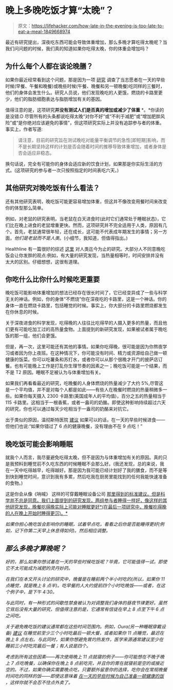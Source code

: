 # 晚上多晚吃饭才算“太晚”？

> 原文：<https://lifehacker.com/how-late-in-the-evening-is-too-late-to-eat-a-meal-1849668974>

最近有研究提出，深夜吃东西可能会导致体重增加，那么多晚才算吃得太晚呢？当我们问问题的时候，我们真的知道如果你吃得太晚，你的体重会增加吗？



## 为什么每个人都在谈论晚膳？

如果你最近经常看到这个问题，那是因为一项 [研究](https://www.cell.com/cell-metabolism/fulltext/S1550-4131(22)00397-7) 调查了当志愿者在一天的早些时候(早餐、午餐和晚餐)或晚些时候(午餐、晚餐和另一顿晚餐)吃同样的三餐时，他们的身体会发生什么。研究人员说，他们发现晚吃的人更饿，燃烧的卡路里更少，他们的脂肪细胞表达与脂肪增加有关的基因。

值得注意的是，这项研究**并没有测试人们是否真的增加或减少了体重** *。*你读的是没错:D 尽管所有的头条都说吃得太晚“对你不好”或“不利于减肥”或“增加肥胖风险”或“是你绝对应该避免的事情”，但这项研究实际上并没有追踪参与者的体重。事实上，作者写道:

> 请注意，目前的研究旨在测试晚吃对能量平衡调节的急性[即短期]影响，而不是长期坚持这样的计划是否会随着时间的推移导致体重增加，或者身体是否会适应非稳态。

换句话说，完全有可能你的身体会适应新的饮食计划，如果那是你实际生活的方式。(这项研究的参与者一次只按照指定的时间表吃六天。)

## 其他研究对晚吃饭有什么看法？

还有其他研究表明，晚吃饭可能更容易增加体重，但这并不像改变用餐时间来改变你的体型那么简单。

例如，对老鼠的研究表明，当老鼠在白天进食时(此时它们通常处于睡眠状态)，它们比在晚上进食的老鼠增重更快。然而，这项研究并不完全适用于人类，原因有几个。首先，老鼠通常很年轻，还在成长，这可能不代表成年期发生的事情；另一方面，*他们是老鼠而不是人类*。(小细节，我知道，但值得指出。)

Healthline 有一篇很好的综述 [这里](https://www.healthline.com/nutrition/eating-at-night#circadian-rhythm) 对人类迄今为止的研究。大部分人不同意晚吃饭会让你发胖的观点:例如，有大量的研究发现，当热量相等时，时间安排并没有太大的区别。仔细想想，这很有道理。

## 你吃什么比你什么时候吃更重要

晚吃饭可能影响体重增加的想法已经存在很长时间了，它已经变异成了一些与科学无关的神话。例如，你的身体“不燃烧”你在深夜吃的卡路里，这是一个神话。你的身体一直在燃烧卡路里，包括睡觉的时候。事实上，你大部分的卡路里燃烧都发生在你休息的时候。

关于深夜进食的科学发现，吃得晚的人往往比吃得早的人摄入更多的热量，而且他们更有可能吃加工过的高热量食物。上面提到的新研究发现，如果被试者属于晚吃饭的那一组，他们会更饿。

但是，再一次，这里可能还有其他的事情。如果你吃得晚，很可能是因为你熬夜学习或者因为你上夜班。在这种情况下，你可能没有时间、精力或资源给自己做一顿健康的饭菜。你可以吃薯条和苏打水，或者你可以从那个很晚才开门的披萨店订餐。也有可能晚上工作是打乱你生理节奏的因素之一；晚吃饭可能是一个结果，而不是 T2 原因。睡眠不足被认为与体重增加有关。

如果我们再看看最近的研究，吃晚餐的人身体燃烧的热量减少了大约 5%,尽管这是一个平均值，并不是对每个人都是如此——有些人在晚餐时燃烧的热量稍微多一些。如果你每天摄入 2300 卡路里(美国成年人的平均值)，百分之五的热量相当于 115 卡路里。这相当于一根香蕉，或者一盎司的奶酪。即使这种影响持续超过六天的研究，你也可以通过每天少吃相当于一盎司的奶酪来对抗它。

出于类似的原因，温彻斯特医院 [建议](https://www.winchesterhospital.org/health-library/article?id=156995) 如果可以的话，在一天的早些时候进食——但他们也说:“如果你错过了 6 点的健康晚餐，没有理由不在 9 点吃！”

## 晚吃饭可能会影响睡眠

就我个人而言，我尽量避免吃得太晚，但不是因为与体重增加有关的原因。真的只是我预料到睡觉前不久吃东西的时候睡眠不会那么好。(我还发现，总的来说，我在一天中吃得越早，吃得越好。那是因为我可能已经计划好了我的膳食，而不是等到快到睡觉时间，意识到我有多累，然后吃我在厨房里能找到的任何我能快速准备的食物。)

这是你会从像《呐喊》 这样的可穿戴睡眠设备公司 [那里得到的标准建议。但是科学并不总是同意。我们上面提到的研究发现，两组参与者睡得一样好，像这样的其他研究发现，晚餐吃得晚实际上可能对睡眠更好*(在最后一项研究中，晚餐吃得晚的人在晚上开始时睡得更沉)。*](https://www.whoop.com/thelocker/eating-before-bed-affects-sleep-recovery/)

*如果你担心晚吃饭会影响你的睡眠，试着早点吃，看看之后你是否能睡得更好(例如，记下你第二天早上休息得如何)。然后相应调整。*

## *那么多晚才算晚呢？*

*好的，那么如果你想试着在一天的早些时候吃饭呢？毕竟，它可能值得一试，即使它不太可能成为减肥的灵丹妙药。*

*在我们在本文开头讨论的研究中，晚餐是在睡前两个半小时吃的(所以，如果你 11 点睡觉，就是晚上 8 点半)。吃早餐的人大约提前四个小时吃晚饭——或者，在这个例子中，是下午 4:30。*

*与此同时，有一种形式的间歇性禁食被认为对调整我们身体的昼夜节律更好。虽然它背后没有大量的研究，但值得注意的是，它通常有信徒在早上 8 点至下午 6 点之间吃。*

*关于避免晚吃饭的建议通常都在这些时间范围内。例如，Oura(另一种睡眠穿戴设备) [建议](https://ouraring.com/blog/midnight-snacks/) 在睡觉前至少三个小时吃最后一顿大餐，或者如果你 11 点睡觉，最迟在晚上 8 点左右。与此同时，如果你想避免胃灼热发作，医学来源通常建议至少在睡前三小时吃完最后一餐；有人说是四个。*

*考虑到所有这些因素——再次使用晚上 11 点就寝的例子——你可能想在不晚于晚上 7 点吃晚餐，以确保你在晚上 8 点前吃完，并且你的胃在就寝前是空的或接近空的。不过，如果你确实需要晚点吃，只要额外留意你的选择，吃你会在常规晚餐时间吃的同样的饭——即使这意味着 [在一天的早些时候为自己准备一顿健康的饭](https://lifehacker.com/how-to-start-meal-prepping-without-it-taking-over-your-1849555451) ，这样你就不会忍不住点外卖了。*